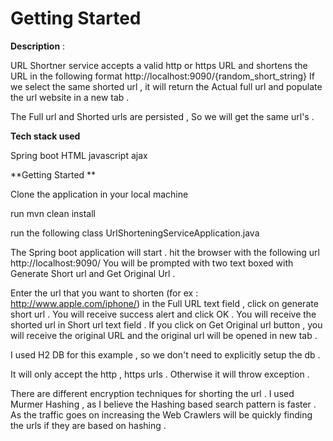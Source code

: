 # Getting Started


**Description** : 

URL Shortner service accepts a valid http or https URL and shortens the URL in the following format 
http://localhost:9090/{random_short_string}
If we select the same shorted url , it will return the Actual full url and populate the url website in a new tab .

The Full url and Shorted urls are persisted , So we will get the same url's .

**Tech stack used** 

Spring boot
HTML 
javascript
ajax

**Getting Started **

Clone the application in your local machine 

run mvn clean install

run the following class  UrlShorteningServiceApplication.java

The Spring boot application will start .
hit the browser with the following url    http://localhost:9090/
You will be prompted with two text boxed with Generate Short url and Get Original Url .

Enter the url that you want to shorten (for ex : http://www.apple.com/iphone/) in the Full URL text field , click on generate short url . You will receive success alert and click OK . You will receive the shorted url in Short url text field .
If you click on Get Original url button , you will receive the original URL and the original url will be opened in new tab .

I used H2 DB for this example , so we don't need to explicitly setup the db .

It will only accept the http , https urls . Otherwise it will throw exception .

There are different encryption techniques for shorting the url . I used Murmer Hashing , as I believe the Hashing based search pattern is faster .
As the traffic goes on increasing the Web Crawlers will be quickly finding the urls if they are based on hashing .
